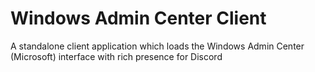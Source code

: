 # Windows Admin Center Client
A standalone client application which loads the Windows Admin Center (Microsoft) interface with rich presence for Discord

